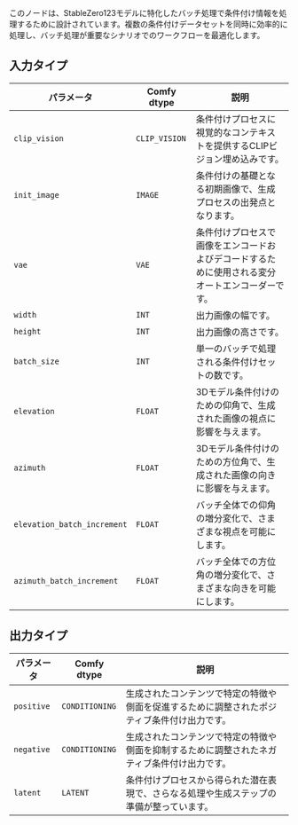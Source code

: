 
このノードは、StableZero123モデルに特化したバッチ処理で条件付け情報を処理するために設計されています。複数の条件付けデータセットを同時に効率的に処理し、バッチ処理が重要なシナリオでのワークフローを最適化します。

## 入力タイプ

| パラメータ             | Comfy dtype  | 説明 |
|----------------------|--------------|-------------|
| `clip_vision`         | `CLIP_VISION` | 条件付けプロセスに視覚的なコンテキストを提供するCLIPビジョン埋め込みです。 |
| `init_image`          | `IMAGE`      | 条件付けの基礎となる初期画像で、生成プロセスの出発点となります。 |
| `vae`                 | `VAE`        | 条件付けプロセスで画像をエンコードおよびデコードするために使用される変分オートエンコーダーです。 |
| `width`               | `INT`        | 出力画像の幅です。 |
| `height`              | `INT`        | 出力画像の高さです。 |
| `batch_size`          | `INT`        | 単一のバッチで処理される条件付けセットの数です。 |
| `elevation`           | `FLOAT`      | 3Dモデル条件付けのための仰角で、生成された画像の視点に影響を与えます。 |
| `azimuth`             | `FLOAT`      | 3Dモデル条件付けのための方位角で、生成された画像の向きに影響を与えます。 |
| `elevation_batch_increment` | `FLOAT` | バッチ全体での仰角の増分変化で、さまざまな視点を可能にします。 |
| `azimuth_batch_increment` | `FLOAT` | バッチ全体での方位角の増分変化で、さまざまな向きを可能にします。 |

## 出力タイプ

| パラメータ     | Comfy dtype  | 説明 |
|---------------|--------------|-------------|
| `positive`    | `CONDITIONING` | 生成されたコンテンツで特定の特徴や側面を促進するために調整されたポジティブ条件付け出力です。 |
| `negative`    | `CONDITIONING` | 生成されたコンテンツで特定の特徴や側面を抑制するために調整されたネガティブ条件付け出力です。 |
| `latent`      | `LATENT`     | 条件付けプロセスから得られた潜在表現で、さらなる処理や生成ステップの準備が整っています。 |
